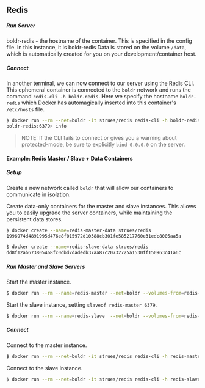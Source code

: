 ## Redis

##### Run Server
boldr-redis - the hostname of the container. This is specified in the config file. In this instance, it is boldr-redis
Data is stored on the volume `/data`, which is automatically created for you on your development/container host.

##### Connect

In another terminal, we can now connect to our server using the Redis CLI. This ephemeral container is connected to the `boldr` network and runs the command `redis-cli -h boldr-redis`. Here we specify the hostname `boldr-redis` which Docker has automagically inserted into this container's `/etc/hosts` file.

```bash
$ docker run --rm --net=boldr -it strues/redis redis-cli -h boldr-redis
boldr-redis:6379> info
```

> NOTE: If the CLI fails to connect or gives you a warning about protected-mode, be sure to explicitly `bind 0.0.0.0` on the server.

#### Example: Redis Master / Slave + Data Containers

##### Setup

Create a new network called `boldr` that will allow our containers to communicate in isolation.

Create data-only containers for the master and slave instances. This allows you to easily upgrade the server containers, while maintaining the persistent data stores.

```bash
$ docker create --name=redis-master-data strues/redis
1996974d4891995d476e8f015972d10388cb301fe585217760e31edc8005aa5a

$ docker create --name=redis-slave-data strues/redis
dd8f12ab673805468fc0dbd7dadedb37aa87c20732725a1530ff150963c41a6c
```

##### Run Master and Slave Servers

Start the master instance.

```bash
$ docker run --rm --name=redis-master --net=boldr --volumes-from=redis-master-data strues/redis
```

Start the slave instance, setting `slaveof redis-master 6379`.

```bash
$ docker run --rm --name=redis-slave  --net=boldr --volumes-from=redis-slave-data  strues/redis redis-server /etc/redis.conf --slaveof redis-master 6379
```

##### Connect

Connect to the master instance.

```bash
$ docker run --rm --net=boldr -it strues/redis redis-cli -h redis-master
```

Connect to the slave instance.

```bash
$ docker run --rm --net=boldr -it strues/redis redis-cli -h redis-slave
```
